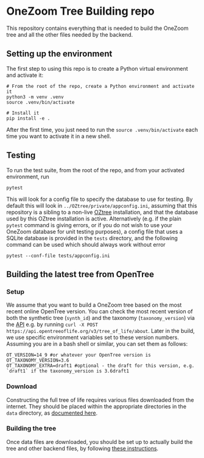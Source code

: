 # OneZoom Tree Building repo

This repository contains everything that is needed to build the OneZoom tree and all the other files needed by the backend.

## Setting up the environment

The first step to using this repo is to create a Python virtual environment and activate it:

    # From the root of the repo, create a Python environment and activate it
    python3 -m venv .venv
    source .venv/bin/activate

    # Install it
    pip install -e .

After the first time, you just need to run the `source .venv/bin/activate` each time you want to activate it in a new shell.

## Testing

To run the test suite, from the root of the repo, and from your activated environment, run

    pytest

This will look for a config file to specify the database to use for testing. By default this will look
in `../OZtree/private/appconfig.ini`, assuming that this repository is a sibling to a non-live
[OZtree](https://github.com/OneZoom/OZtree) installation, and that the database used by this OZtree
installation is active. Alternatively (e.g. if the plain `pytest` command is giving errors, or if you do not
wish to use your OneZoom database for unit testing purposes), a config file
that uses a SQLite database is provided in the `tests` directory, and the following command can be used
which should always work without error

    pytest --conf-file tests/appconfig.ini

## Building the latest tree from OpenTree

### Setup

We assume that you want to build a OneZoom tree based on the most recent online OpenTree version.
You can check the most recent version of both the synthetic tree (`synth_id`) and the taxonomy (`taxonomy_version`) via the
[API](https://github.com/OpenTreeOfLife/germinator/wiki/Open-Tree-of-Life-Web-APIs) e.g. by running `curl -X POST https://api.opentreeoflife.org/v3/tree_of_life/about`. Later in the build, we use specific environment variables set to these version numbers. Assuming you are in a bash shell or similar, you can set them as follows:

```
OT_VERSION=14_9 #or whatever your OpenTree version is
OT_TAXONOMY_VERSION=3.6
OT_TAXONOMY_EXTRA=draft1 #optional - the draft for this version, e.g. `draft1` if the taxonomy_version is 3.6draft1
```

### Download

Constructing the full tree of life requires various files downloaded from the internet. They should be placed within the appropriate directories in the `data` directory, as [documented here](data/README.markdown).

### Building the tree

Once data files are downloaded, you should be set up to actually build the tree and other backend files, by following [these instructions](oz_tree_build/README.markdown).
